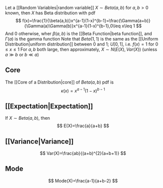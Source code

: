 Let a [[Random Variables|random variable]] $X\sim Beta(a,b)$ for $a,b>0$ known, then $X$ has Beta distribution with pdf
$$
f(x)=\frac{1}{\beta(a,b)}x^{a-1}(1-x)^{b-1}=\frac{\Gamma(a+b)}{\Gamma(a)\Gamma(b)}x^{a-1}(1-x)^{b-1},0\leq x\leq 1
$$
And $0$ otherwise, wher $\beta(a,b)$ is the [[Beta Function|beta function]], and $\Gamma(a)$ is the gamma function
Note that $Be ta(1,1)$ is the same as the [[Uniform Distribution|uniform distribution]] between $0$ and $1$; $U[0,1]$, i.e. $f(x)=1$ for $0\leq x\leq 1$
For $a,b$ both large, then approximately, $X\sim N(E(X),Var(X))$ (unless $a\gg b$ or $b\ll a$)
## Core
The [[Core of a Distribution|core]] of $Beta(a,b)$ pdf is
$$
\kappa(x)=x^{a-1}(1-x)^{b-1}
$$
## [[Expectation|Expectation]]
If $X\sim B et a(a,b)$, then
$$
E(X)=\frac{a}{a+b}
$$
## [[Variance|Variance]]
$$
Var(X)=\frac{ab}{(a+b)^{2}(a+b+1)}
$$
## Mode
$$
Mode(X)=\frac{a-1}{a+b-2}
$$
